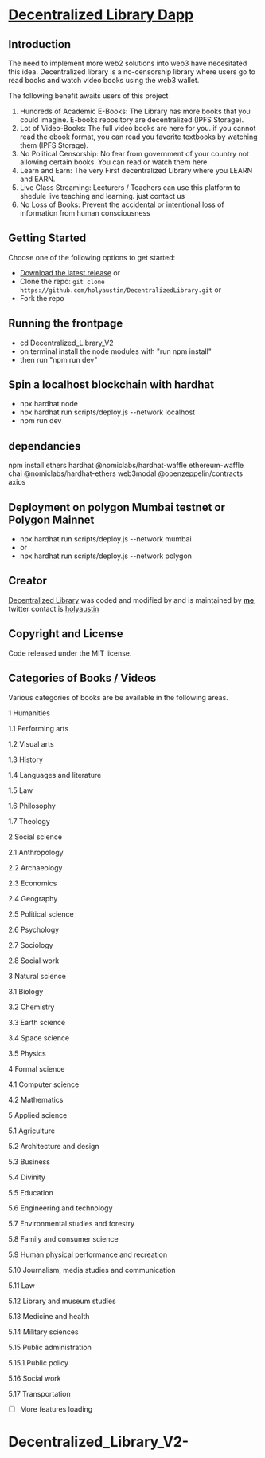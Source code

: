 # [Decentralized Library Dapp](https://decentralized-library.vercel.app/) 

## Introduction
The need to implement more web2 solutions into web3 have necesitated this idea. Decentralized library is a no-censorship library where users go to read books and watch video books using the web3 wallet.

The following benefit awaits users of this project
1.  Hundreds of Academic E-Books: The Library has more books that you could imagine. E-books repository are decentralized (IPFS Storage).
2. Lot of Video-Books: The full video books are here for you. if you cannot read the ebook format, you can read you favorite textbooks by watching them (IPFS Storage).
3. No Political Censorship: No fear from government of your country not allowing certain books. You can read or watch them here.
4. Learn and Earn: The very First decentralized Library where you LEARN and EARN.
5. Live Class Streaming: Lecturers / Teachers can use this platform to shedule live teaching and learning. just contact us
6. No Loss of Books: Prevent the accidental or intentional loss of information from human consciousness


## Getting Started

Choose one of the following options to get started:

- [Download the latest release](https://github.com/holyaustin/DecentralizedLibrary.zip) or
- Clone the repo: `git clone https://github.com/holyaustin/DecentralizedLibrary.git` or 
- Fork the repo

## Running the frontpage

- cd Decentralized_Library_V2 
- on terminal install the node modules with "run npm install"
- then run "npm run dev"

## Spin a localhost blockchain with hardhat

- npx hardhat node
- npx hardhat run scripts/deploy.js --network localhost
- npm run dev

## dependancies
npm install ethers hardhat @nomiclabs/hardhat-waffle ethereum-waffle chai @nomiclabs/hardhat-ethers web3modal @openzeppelin/contracts axios

## Deployment on polygon Mumbai testnet or Polygon Mainnet

- npx hardhat run scripts/deploy.js --network mumbai
- or
- npx hardhat run scripts/deploy.js --network polygon


## Creator

[Decentralized Library](https://decentralized-library.vercel.app/) was coded and modified by and is maintained by **[me](https://github.com/holyaustin/)**, twitter contact is [holyaustin](https://twitter.com/holyaustin)

## Copyright and License

Code released under the MIT license.

## Categories of Books /  Videos
Various categories of books are be available in the following areas.

1 Humanities

1.1 Performing arts

1.2 Visual arts

1.3 History

1.4 Languages and literature

1.5 Law

1.6 Philosophy

1.7 Theology

2 Social science

2.1 Anthropology

2.2 Archaeology

2.3 Economics

2.4 Geography

2.5 Political science

2.6 Psychology

2.7 Sociology

2.8 Social work

3 Natural science

3.1 Biology

3.2 Chemistry

3.3 Earth science

3.4 Space science

3.5 Physics

4 Formal science

4.1 Computer science

4.2 Mathematics

5 Applied science

5.1 Agriculture

5.2 Architecture and design

5.3 Business

5.4 Divinity

5.5 Education

5.6 Engineering and technology

5.7 Environmental studies and forestry

5.8 Family and consumer science

5.9 Human physical performance and recreation

5.10 Journalism, media studies and communication

5.11 Law

5.12 Library and museum studies

5.13 Medicine and health

5.14 Military sciences

5.15 Public administration

5.15.1 Public policy

5.16 Social work

5.17 Transportation

- [ ] More features loading
# Decentralized_Library_V2-
